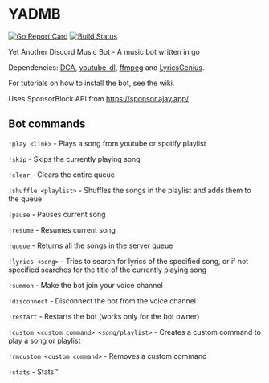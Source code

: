# YADMB
[![Go Report Card](https://goreportcard.com/badge/github.com/TheTipo01/YADMB)](https://goreportcard.com/report/github.com/TheTipo01/YADMB)
[![Build Status](https://travis-ci.com/TheTipo01/YADMB.svg?branch=master)](https://travis-ci.com/TheTipo01/YADMB)

Yet Another Discord Music Bot - A music bot written in go

Dependencies: [DCA](https://github.com/bwmarrin/dca/tree/master/cmd/dca), [youtube-dl](https://youtube-dl.org/), [ffmpeg](https://ffmpeg.org/download.html) and [LyricsGenius](https://github.com/johnwmillr/LyricsGenius).

For tutorials on how to install the bot, see the wiki.

Uses SponsorBlock API from https://sponsor.ajay.app/

## Bot commands

`!play <link>` - Plays a song from youtube or spotify playlist

`!skip` - Skips the currently playing song

`!clear` - Clears the entire queue

`!shuffle <playlist>` - Shuffles the songs in the playlist and adds them to the queue

`!pause` - Pauses current song

`!resume` - Resumes current song

`!queue` - Returns all the songs in the server queue

`!lyrics <song>` - Tries to search for lyrics of the specified song, or if not specified searches for the title of the currently playing song

`!summon` - Make the bot join your voice channel

`!disconnect` - Disconnect the bot from the voice channel

`!restart` - Restarts the bot (works only for the bot owner)

`!custom <custom_command> <song/playlist>` - Creates a custom command to play a song or playlist

`!rmcustom <custom_command>` - Removes a custom command

`!stats` - Stats™